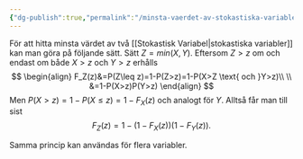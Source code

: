 ```yaml
---
{"dg-publish":true,"permalink":"/minsta-vaerdet-av-stokastiska-variabler/","tags":["matematiskstatistik"]}
---
```


För att hitta minsta värdet av två [[Stokastisk Variabel\|stokastiska variabler]] kan man göra på följande sätt. Sätt $Z=min(X,Y)$. Eftersom $Z> z$ om och endast om både $X> z$ och $Y>z$ erhålls
$$
\begin{align}
F_Z(z)&=P(Z\leq z)=1-P(Z>z)=1-P(X>Z \text{ och }Y>z)\\ \\
&=1-P(X>z)P(Y>z)
\end{align}
$$
Men $P(X>z)=1-P(X\leq z)=1-F_X(z)$ och analogt för $Y$. Alltså får man till sist
$$
F_Z(z)=1-(1-F_X(z))(1-F_Y(z)).
$$


Samma princip kan användas för flera variabler.